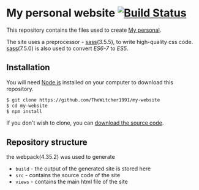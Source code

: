 # My personal website [![Build Status](https://travis-ci.org/mono/website.svg)](https://travis-ci.org/mono/website)

This repository contains the files used to create [My personal](http://).

The site uses a preprocessor - [sass](http://https://sass-lang.com)(3.5.5), to write high-quality css code.
[sass](http://https://babeljs.io)(7.5.0) is also used to convert *ES6-7* to *ES5*.

## Installation

You will need [Node.js](https://nodejs.org) installed on your computer to download this repository.

```bash
$ git clone https://github.com/TheWitcher1991/my-website
$ cd my-website
$ npm install 
```

If you don't wish to clone, you can [download the source code](https://github.com/TheWitcher1991/my-website/archive/master.zip).

## Repository structure

the webpack(4.35.2) was used to generate

* `build` - the output of the generated site is stored here
* `src` - contains the source code of the site
* `views` - contains the main html file of the site
